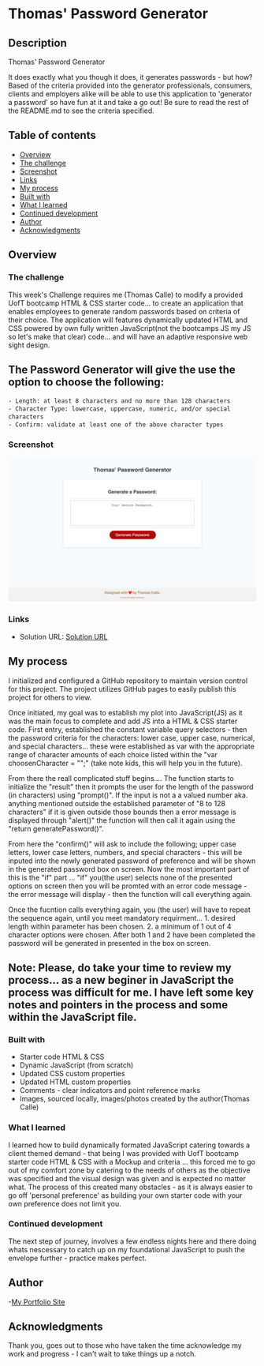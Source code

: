 # Thomas' Password Generator

## Description

Thomas' Password Generator

It does exactly what you though it does, it generates passwords - but how? Based of the criteria provided into the generator professionals, consumers, clients and employers alike will be able to use this application to 'generator a password' so have fun at it and take a go out! Be sure to read the rest of the README.md to see the criteria specified.

## Table of contents

- [Overview](#overview)
- [The challenge](#the-challenge)
- [Screenshot](#screenshot)
- [Links](#links)
- [My process](#my-process)
- [Built with](#built-with)
- [What I learned](#what-i-learned)
- [Continued development](#continued-development)
- [Author](#author)
- [Acknowledgments](#acknowledgments)


## Overview

### The challenge

This week's Challenge requires me (Thomas Calle) to modify a provided UofT bootcamp HTML & CSS starter code... to create an application that enables employees to generate random passwords based on criteria of their choice. The application will features dynamically updated HTML and CSS powered by own fully written JavaScript(not the bootcamps JS my JS so let's make that clear) code... and will have an adaptive responsive web sight design.

## The Password Generator will give the use the option to choose the following:
```
- Length: at least 8 characters and no more than 128 characters
- Character Type: lowercase, uppercase, numeric, and/or special characters
- Confirm: validate at least one of the above character types
```

### Screenshot

![](./Assets/Image/PasswordGeneratorPhoto.png)

### Links

- Solution URL: [Solution URL](https://thomascalle.github.io/Password_Generator/)


## My process

I initialized and configured a GitHub repository to maintain version control for this project. The project utilizes GitHub pages to easily publish this project for others to view. 

Once initiated, my goal was to establish my plot into JavaScript(JS) as it was the main focus to complete and add JS into a HTML & CSS starter code. First entry, established the constant variable query selectors - then the password criteria for the characters: lower case, upper case, numerical, and special characters... these were established as var with the appropriate range of character amounts of each choice listed within the "var choosenCharacter = "";" (take note kids, this will help you in the future).

From there the reall complicated stuff begins.... The function starts to initialize the "result" then it prompts the user for the length of the password (in characters) using "prompt()". If the input is not a a valued number aka. anything mentioned outside the established parameter of "8 to 128 characters" if it is given outside those bounds then a error message is displayed through "alert()" the function will then call it again using the "return generatePassword()". 

From here the "confirm()" will ask to include the following; upper case letters, lower case letters, numbers, and special characters - this will be inputed into the newly generated password of preference and will be shown in the generated password box on screen. Now the most important part of this is the "if" part ... "if" you(the user) selects none of the presented options on screen then you will be promted with an error code message - the error message will display - then the function will call everything again.

Once the fucntion calls everything again, you (the user) will have to repeat the sequence again, until you meet mandatory requirment... 1. desired length within parameter has been chosen. 2. a minimum of 1 out of 4 character options were chosen. After both 1 and 2 have been completed the password will be generated in presented in the box on screen.
  
Note: Please, do take your time to review my process... as a new beginer in JavaScript the process was difficult for me. I have left some key notes and pointers in the process and some within the JavaScript file.
----

### Built with

- Starter code HTML & CSS
- Dynamic JavaScript (from scratch)
- Updated CSS custom properties
- Updated HTML custom properties
- Comments - clear indicators and point reference marks
- Images, sourced locally, images/photos created by the author(Thomas Calle)

### What I learned

I learned how to build dynamically formated JavaScript catering towards a client themed demand - that being I was provided with UofT bootcamp starter code HTML & CSS with a Mockup and criteria ... this forced me to go out of my comfort zone by catering to the needs of others as the objective was specified and the visual design was given and is expected no matter what. The process of this created many obstacles - as it is always easier to go off 'personal preference' as building your own starter code with your own preference does not limit you. 

### Continued development

The next step of journey, involves a few endless nights here and there doing whats nescessary to catch up on my foundational JavaScript to push the envelope further - practice makes perfect.


## Author

-[My Portfolio Site](https://github.com/ThomasCalle)


## Acknowledgments
Thank you, goes out to those who have taken the time acknowledge my work and progress - I can't wait to take things up a notch. 